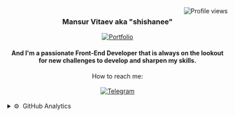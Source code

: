 <img align="right" src="https://komarev.com/ghpvc/?username=shishanee&style=flat&color=blue&label=PROFILE+VIEWS" alt="Profile views">

<div align="center">
<h3>Mansur Vitaev aka "shishanee"</h3> 
  <a href="https://shishanee.github.io/portfolio2.github.io">
   <img alt="Portfolio" src="https://img.shields.io/badge/-Portfolio-black?style=for-the-badge&logo=up&logoColor=white" />
  </a>
<h4>And I'm a passionate Front-End Developer that is always on the lookout for new challenges to develop and sharpen my skills.</h4>
</div>

<div align="center">
  <div> How to reach me: </div>
  <br/>
  <a href="https://t.me/shishaneee">
  <img alt="Telegram" src="https://img.shields.io/badge/-Telegram-blue?style=for-the-badge&logo=Telegram&logoColor=white" />
</a>
</div>
<br/>



<details>
  <summary>⚙️ &nbsp;GitHub Analytics</summary>
    <br/>
    <div align="center">
<img alt="Top Langs" height="150px"  src="https://github-readme-stats.vercel.app/api/top-langs/?username=shishanee&layout=compact&count_private=true&&hide_border=true&bg_color=904e99&title_color=fff&text_color=fff&icon_color=f2f2f2&hide=jupyter%20notebook&langs_count=5" href="https://github.com/shishanee" />
    </div>
</details>
